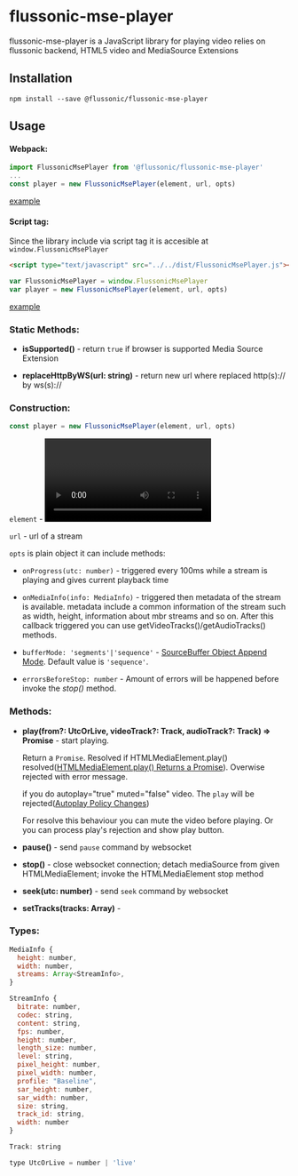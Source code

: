 # flussonic-mse-player

flussonic-mse-player is a JavaScript library for playing video relies on flussonic backend, HTML5 video and MediaSource Extensions


## Installation

```
npm install --save @flussonic/flussonic-mse-player
```

## Usage

#### Webpack:

```javascript
import FlussonicMsePlayer from '@flussonic/flussonic-mse-player'
...
const player = new FlussonicMsePlayer(element, url, opts)
```

[example](https://github.com/flussonic/mse-player/tree/master/examples/simple)

#### Script tag:

Since the library include via script tag it is accesible at `window.FlussonicMsePlayer`

```html
<script type="text/javascript" src="../../dist/FlussonicMsePlayer.js"></script>
```

```javascript
var FlussonicMsePlayer = window.FlussonicMsePlayer
var player = new FlussonicMsePlayer(element, url, opts)
```

[example](https://github.com/flussonic/mse-player/tree/master/examples/scripttag)

### Static Methods:

- **isSupported()** - return `true` if browser is supported Media Source Extension

-  **replaceHttpByWS(url: string)** - return new url where replaced http(s):// by ws(s)://

### Construction:

```javascript
const player = new FlussonicMsePlayer(element, url, opts)
```

`element` - <video> DOM element

`url` - url of a stream

`opts` is plain object it can include methods:

  - `onProgress(utc: number)` - triggered every 100ms while a stream is playing and gives current playback time

  - `onMediaInfo(info: MediaInfo)` - triggered then metadata of the stream is available. metadata include a common information of the stream such as width, height, information about mbr streams and so on. After this callback triggered you can use getVideoTracks()/getAudioTracks() methods.

  - `bufferMode: 'segments'|'sequence'` - [SourceBuffer Object Append Mode](https://www.w3.org/TR/media-source/#h-sourcebuffer). Default value is `'sequence'`.

  - `errorsBeforeStop: number` - Amount of errors will be happened before invoke the *stop()* method.

### Methods:

- **play(from?: UtcOrLive, videoTrack?: Track, audioTrack?: Track) => Promise<any>** - start playing.

  Return a `Promise`. Resolved if HTMLMediaElement.play() resolved([HTMLMediaElement.play() Returns a Promise](https://developers.google.com/web/updates/2016/03/play-returns-promise)). Overwise rejected with error message.

  if you do autoplay="true" muted="false" video. The `play` will be rejected([Autoplay Policy Changes](https://developers.google.com/web/updates/2017/09/autoplay-policy-changes))

  For resolve this behaviour you can mute the video before playing. Or you can process play's rejection and show play button.

- **pause()** - send `pause` command by websocket

- **stop()** - close websocket connection; detach mediaSource from given HTMLMediaElement; invoke the HTMLMediaElement stop method

- **seek(utc: number)** - send `seek` command by websocket

- **setTracks(tracks: Array<Track>)** -

### Types:

```javascript
MediaInfo {
  height: number,
  width: number,
  streams: Array<StreamInfo>,
}

StreamInfo {
  bitrate: number,
  codec: string,
  content: string,
  fps: number,
  height: number,
  length_size: number,
  level: string,
  pixel_height: number,
  pixel_width: number,
  profile: "Baseline",
  sar_height: number,
  sar_width: number,
  size: string,
  track_id: string,
  width: number
}

Track: string

type UtcOrLive = number | 'live'

```
